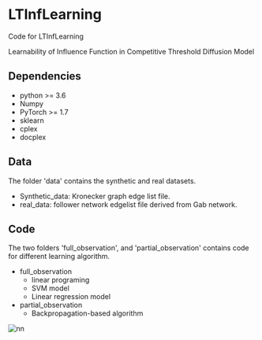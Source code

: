 # LTInfLearning

Code for LTInfLearning

Learnability of Influence Function in Competitive Threshold Diffusion Model

## Dependencies
- python >= 3.6
- Numpy
- PyTorch >= 1.7
- sklearn
- cplex
- docplex

## Data

The folder 'data' contains the synthetic and real datasets.
- Synthetic_data: Kronecker graph edge list file.
- real_data: follower network edgelist file derived from Gab network.

## Code
The two folders 'full_observation', and 'partial_observation' contains code for different learning algorithm.
- full_observation
  - linear programing
  - SVM model
  - Linear regression model
- partial_observation
  - Backpropagation-based algorithm

![nn](https://user-images.githubusercontent.com/48974973/143944274-e455e3b0-53c2-4cee-840f-70bd35637aa1.png)

